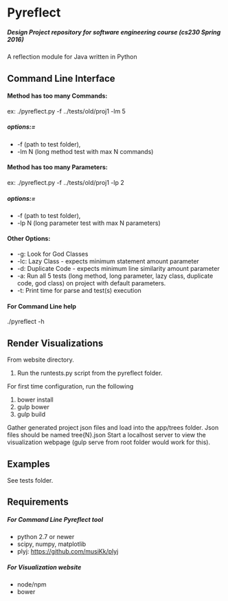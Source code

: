 


Pyreflect
===
##### Design Project repository for software engineering course (cs230 Spring 2016)

A reflection module for Java written in Python

**Command Line Interface**
---

#### Method has too many Commands:
ex: ./pyreflect.py -f ../tests/old/proj1 -lm 5

##### options:=
* -f (path to test folder),
* -lm N (long method test with max N commands)

#### Method has too many Parameters:
ex: ./pyreflect.py -f ../tests/old/proj1 -lp 2

##### options:=
* -f (path to test folder),
* -lp N (long parameter test with max N parameters)

#### Other Options:
* -g: Look for God Classes
* -lc: Lazy Class - expects minimum statement amount parameter
* -d: Duplicate Code - expects minimum line similarity amount parameter
* -a: Run all 5 tests (long method, long parameter, lazy class, duplicate code, god class) on project with default parameters.
* -t: Print time for parse and test(s) execution 

#### For Command Line help

./pyreflect -h

<!-- # Website -->
Render Visualizations
---

From website directory.

1. Run the runtests.py script from the pyreflect folder.

For first time configuration, run the following

1. bower install
2. gulp bower
3. gulp build

Gather generated project json files and load into the app/trees folder.
Json files should be named tree{N}.json
Start a localhost server to view the visualization webpage (gulp serve from root folder would work for this).

Examples
---

See tests folder.


Requirements
---

##### For Command Line Pyreflect tool
<!-- http://modeling-languages.com/uml-tools/#python -->
* python 2.7 or newer
* scipy, numpy, matplotlib
* plyj: https://github.com/musiKk/plyj

##### For Visualization website

* node/npm
* bower
<!-- gulp -->